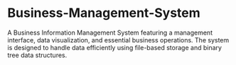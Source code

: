 # Business-Management-System
A Business Information Management System featuring a management interface, data visualization, and essential business operations. 
The system is designed to handle data efficiently using file-based storage and binary tree data structures.
